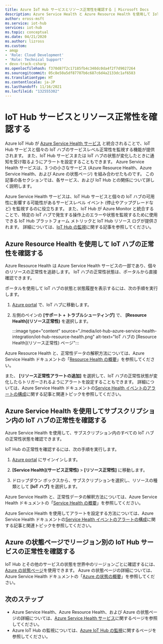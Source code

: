 ```yaml
---
title: Azure IoT Hub サービスとリソース正常性を確認する | Microsoft Docs
description: Azure Service Health と Azure Resource Health を使用して IoT Hub を監視する
author: eross-msft
ms.service: iot-hub
services: iot-hub
ms.topic: conceptual
ms.date: 04/21/2020
ms.author: lizross
ms.custom:
- amqp
- 'Role: Cloud Development'
- 'Role: Technical Support'
- devx-track-csharp
ms.openlocfilehash: f370d87f2c17185fb4c340dc0da4f2f7d9027264
ms.sourcegitcommit: 05c8e50a5df87707b6c687c6d4a2133dc1af6583
ms.translationtype: HT
ms.contentlocale: ja-JP
ms.lasthandoff: 11/16/2021
ms.locfileid: "132555302"
---
```

# <a name="check-iot-hub-service-and-resource-health"></a>IoT Hub サービスとリソース正常性を確認する

Azure IoT Hub が [Azure Service Health サービス](../service-health/overview.md) と統合されることで、IoT Hub サービスと個々の IoT ハブのサービスレベル正常性を監視する機能が提供されます。 また、IoT Hub サービスまたは IoT ハブの状態が変化したときに通知を受け取るようにアラートを設定することもできます。 Azure Service Health サービスは、3 つの小さなサービス (Azure Resource Health、Azure Service Health、および Azure の状態ページ) を組み合わせたものです。 この記事の各セクションでは、各サービス、および IoT Hub との関係について詳しく説明します。

Azure Service Health サービスは、IoT Hub サービスと個々の IoT ハブの可用性に影響する可能性があるサービスレベル イベント (停止やアップグレードなど) を監視するのに役立ちます。 また、IoT Hub が Azure Monitor と統合することで、特定の IoT ハブで発生する操作上のエラーや状態を監視するために使用できる IoT Hub プラットフォーム メトリックと IoT Hub リソース ログが提供されます。 詳細については、[IoT Hub の監視](monitor-iot-hub.md)に関する記事を参照してください。

## <a name="check-health-of-an-iot-hub-with-azure-resource-health"></a>Azure Resource Health を使用して IoT ハブの正常性を確認する

Azure Resource Health は Azure Service Health サービスの一部であり、個々のリソースの正常性を追跡します。 IoT ハブの正常性状態は、ポータルから直接確認できます。

ポータルを使用して IoT ハブの状態と状態履歴を表示するには、次の手順を実行します。

1. [Azure portal](https://portal.azure.com) で、IoT ハブに移動します。

1. 左側のペインの **[サポート + トラブルシューティング]** で、 **[Resource Health]\(リソース正常性\)** を選択します。

    :::image type="content" source="./media/iot-hub-azure-service-health-integration/iot-hub-resource-health.png" alt-text="IoT ハブの [Resource Health]\(リソース正常性\) ページ":::

Azure Resource Health と、正常性データの解釈方法については、Azure Service Health ドキュメントの「[Resource Health の概要](../service-health/resource-health-overview.md)」を参照してください。

また、 **[リソース正常性アラートの追加]** を選択して、IoT ハブの正常性状態が変化したらトリガーされるようにアラートを設定することもできます。 詳細については、Azure Service Health ドキュメントの[Service Health イベントのアラートの構成](../service-health/alerts-activity-log-service-notifications-portal.md)に関する記事と関連トピックを参照してください。

## <a name="check-health-of-iot-hubs-in-your-subscription-with-azure-service-health"></a>Azure Service Health を使用してサブスクリプション内の IoT ハブの正常性を確認する

Azure Service Health を使用して、サブスクリプション内のすべての IoT ハブの正常性状態を確認できます。

IoT Hub の正常性を確認するには、次の手順を実行します。

1. [Azure portal](https://portal.azure.com) にサインインします。

2. **[Service Health]\(サービス正常性\)**  >  **[リソース正常性]** に移動します。

3. ドロップダウン ボックスから、サブスクリプションを選択し、リソースの種類として **[IoT ハブ]** を選択します。

Azure Service Health と、正常性データの解釈方法については、Azure Service Health ドキュメントの「[Service Health の概要](../service-health/service-health-overview.md)」を参照してください。

Azure Service Health を使用してアラートを設定する方法については、Azure Service Health ドキュメントの[Service Health イベントのアラートの構成](../service-health/alerts-activity-log-service-notifications-portal.md)に関する記事と関連トピックを参照してください。

## <a name="check-health-of-the-iot-hub-service-by-region-on-azure-status-page"></a>Azure の状態ページでリージョン別の IoT Hub サービスの正常性を確認する

IoT Hub とその他のサービスの状態を世界中のリージョンごとに確認するには、[Azure の状態ページ](https://status.azure.com/status)を使用できます。 Azure の状態ページの詳細については、Azure Service Health ドキュメントの「[Azure の状態の概要](../service-health/azure-status-overview.md)」を参照してください。

## <a name="next-steps"></a>次のステップ

* Azure Service Health、Azure Resource Health、および Azure の状態ページの詳細については、[Azure Service Health サービス](../service-health/overview.md)に関するページを参照してください。
* Azure IoT Hub の監視については、[Azure IoT Hub の監視](monitor-iot-hub.md)に関するページを参照してください。
